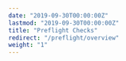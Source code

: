 ```yaml
---
date: "2019-09-30T00:00:00Z"
lastmod: "2019-09-30T00:00:00Z"
title: "Preflight Checks"
redirect: "/preflight/overview"
weight: "1"
---
```

